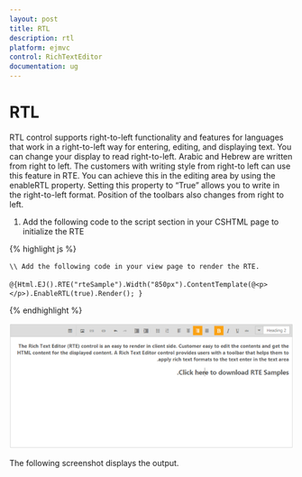 ```yaml
---
layout: post
title: RTL
description: rtl
platform: ejmvc
control: RichTextEditor
documentation: ug
---
```


# RTL

RTL control supports right-to-left functionality and features for languages that work in a right-to-left way for entering, editing, and displaying text. You can change your display to read right-to-left. Arabic and Hebrew are written from right to left. The customers with writing style from right-to left can use this feature in RTE. You can achieve this in the editing area by using the enableRTL property. Setting this property to “True” allows you to write in the right-to-left format. Position of the toolbars also changes from right to left.

1. Add the following code to the script section in your CSHTML page to initialize the RTE

{% highlight js %}

	\\ Add the following code in your view page to render the RTE.

	@{Html.EJ().RTE("rteSample").Width("850px").ContentTemplate(@<p></p>).EnableRTL(true).Render(); }

{% endhighlight %}

![](RTL_images/RTL_img1.png)

The following screenshot displays the output.